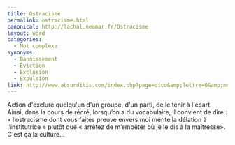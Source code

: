 ```yaml
---
title: Ostracisme
permalink: ostracisme.html
canonical: http://lachal.neamar.fr/Ostracisme
layout: word
categories:
  - Mot complexe
synonyms:
  - Bannissement
  - Éviction
  - Exclusion
  - Expulsion
link: http://www.absurditis.com/index.php?page=dico&amp;lettre=O&amp;mot=Ostracisme
---
```


Action d'exclure quelqu'un d'un groupe, d'un parti, de le tenir à l'écart.
Ainsi, dans la cours de récré, lorsqu’on a du vocabulaire, il convient de dire : « l’ostracisme dont vous faites preuve envers moi mérite la délation à l’institutrice » plutôt que « arrêtez de m’embêter où je le dis à la maîtresse». C'est ça la culture…

